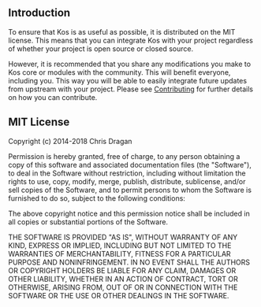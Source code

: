 Introduction
------------

To ensure that Kos is as useful as possible, it is distributed on the
MIT license.  This means that you can integrate Kos with your project
regardless of whether your project is open source or closed source.

However, it is recommended that you share any modifications you make to Kos
core or modules with the community.  This will benefit everyone, including
you.  This way you will be able to easily integrate future updates from
upstream with your project.  Please see [Contributing](doc/contributing.md)
for further details on how you can contribute.


MIT License
-----------

Copyright (c) 2014-2018 Chris Dragan

Permission is hereby granted, free of charge, to any person obtaining a copy
of this software and associated documentation files (the "Software"), to
deal in the Software without restriction, including without limitation the
rights to use, copy, modify, merge, publish, distribute, sublicense, and/or
sell copies of the Software, and to permit persons to whom the Software is
furnished to do so, subject to the following conditions:

The above copyright notice and this permission notice shall be included in
all copies or substantial portions of the Software.

THE SOFTWARE IS PROVIDED "AS IS", WITHOUT WARRANTY OF ANY KIND, EXPRESS OR
IMPLIED, INCLUDING BUT NOT LIMITED TO THE WARRANTIES OF MERCHANTABILITY,
FITNESS FOR A PARTICULAR PURPOSE AND NONINFRINGEMENT.  IN NO EVENT SHALL THE
AUTHORS OR COPYRIGHT HOLDERS BE LIABLE FOR ANY CLAIM, DAMAGES OR OTHER
LIABILITY, WHETHER IN AN ACTION OF CONTRACT, TORT OR OTHERWISE, ARISING
FROM, OUT OF OR IN CONNECTION WITH THE SOFTWARE OR THE USE OR OTHER DEALINGS
IN THE SOFTWARE.
